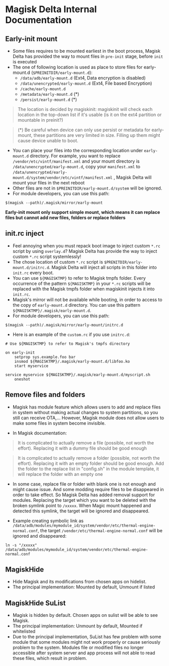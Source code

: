 # Magisk Delta Internal Documentation

## Early-init mount

- Some files requires to be mounted earliest in the boot process, Magisk Delta has provided the way to mount files in `pre-init` stage, before `init` is executed
- The one of following location is used as place to store files for early-mount.d (`$PREINITDIR/early-mount.d`):
  - `/data/adb/early-mount.d` (Ext4, Data encryption is disabled)
  - `/data/unencrypted/early-mount.d` (Ext4, File based Encryption)
  - `/cache/early-mount.d`
  - `/metadata/early-mount.d` (*)
  - `/persist/early-mount.d` (*)

> The location is decided by magiskinit: magiskinit will check each location in the top-down list if it's usable (is it on the ext4 partition or mountable in preinit?)

> (*) Be careful when device can only use persist or metadata for early-mount, these partitions are very limited in size. Filling up them might cause device unable to boot.

- You can place your files into the corresponding location under `early-mount.d` directory. For example, you want to replace `/vendor/etc/vintf/manifest.xml` and your mount directory is `/data/unencrypted/early-mount.d`, copy your `manifest.xml` to `/data/unencrypted/early-mount.d/system/vendor/etc/vintf/manifest.xml` , Magisk Delta will mount your files in the next reboot​
- Other files are not in `$PREINITDIR/early-mount.d/system` will be ignored.
- For module developers, you can use this path:
```
$(magisk --path)/.magisk/mirror/early-mount
```


**Early-init mount only support simple mount, which means it can replace files but cannot add new files, folders or replace folders**

## init.rc inject

- Feel annoying when you must repack boot image to inject custom `*.rc` script by using `overlay.d`? Magisk Delta has provide the way to inject custom `*.rc` script systemlessly!
- The chose location of custom `*.rc` script is `$PRENITDIR/early-mount.d/initrc.d`. Magisk Delta will inject all scripts in this folder into `init.rc` every boot.
- You can use `${MAGISKTMP}` to refer to Magisk tmpfs folder. Every occurrence of the pattern `${MAGISKTMP}` in your `*.rc` scripts will be replaced with the Magisk tmpfs folder when magiskinit injects it into `init.rc`.
- Magisk's mirror will not be available while booting, in order to access to the copy of `early-mount.d` directory. You can use this pattern `${MAGISKTMP}/.magisk/early-mount.d`.
- For module developers, you can use this path:
```
$(magisk --path)/.magisk/mirror/early-mount/initrc.d
```
- Here is an example of the `custom.rc` if you use `initrc.d`:

```
# Use ${MAGISKTMP} to refer to Magisk's tmpfs directory

on early-init
    setprop sys.example.foo bar
    insmod ${MAGISKTMP}/.magisk/early-mount.d/libfoo.ko
    start myservice

service myservice ${MAGISKTMP}/.magisk/early-mount.d/myscript.sh
    oneshot
```


## Remove files and folders

- Magisk has module feature which allows users to add and replace files in system without making actual changes to system partitions, so you still can receive OTA,... However, Magisk module does not allow users to make some files in system become invisible.

- In Magisk documentation:

> It is complicated to actually remove a file (possible, not worth the effort). Replacing it with a dummy file should be good enough

> It is complicated to actually remove a folder (possible, not worth the effort). Replacing it with an empty folder should be good enough. Add the folder to the replace list in "config.sh" in the module template, it will replace the folder with an empty one

- In some case, replace file or folder with blank one is not enough and might cause issue. And some modding require files to be disappeared in order to take effect. So Magisk Delta has added removal support for modules. Replacing the target which you want to be deleted with the broken symlink point to `/xxxxx`. When Magic mount happened and detected this symlink, the target will be ignored and disappeared.

- Example creating symbolic link as `/data/adb/modules/mymodule_id/system/vendor/etc/thermal-engine-normal.conf`, the target `/vendor/etc/thermal-engine-normal.conf` will be ignored and disappeared:

```
ln -s "/xxxxx" /data/adb/modules/mymodule_id/system/vendor/etc/thermal-engine-normal.conf
```

## MagiskHide 

- Hide Magisk and its modifications from chosen apps on hidelist.
- The principal implementation: Mounted by default, Unmount if listed

## MagiskHide SuList

- Magisk is hidden by default. Chosen apps on sulist will be able to see Magisk.
- The principal implementation: Unmount by default, Mounted if whitelisted
- Due to the principal implementation, SuList has few problem with some module that some modules might not work properly or cause seriously problem to the system. Modules file or modified files no longer accessible after system server and app process will not able to read these files, which result in problem.
